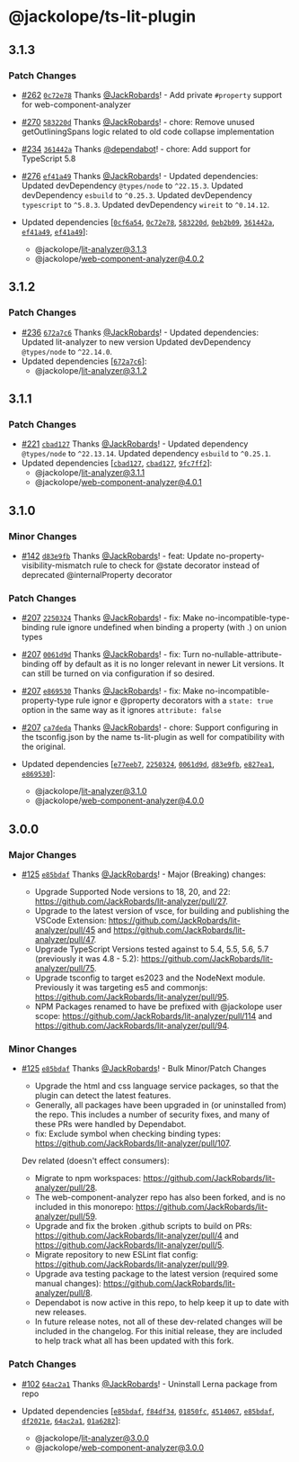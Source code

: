 # @jackolope/ts-lit-plugin

## 3.1.3

### Patch Changes

- [#262](https://github.com/JackRobards/lit-analyzer/pull/262) [`0c72e78`](https://github.com/JackRobards/lit-analyzer/commit/0c72e78abcfdc249f7c34e26164a5a8dbe92e5a9) Thanks [@JackRobards](https://github.com/JackRobards)! - Add private `#property` support for web-component-analyzer

- [#270](https://github.com/JackRobards/lit-analyzer/pull/270) [`583220d`](https://github.com/JackRobards/lit-analyzer/commit/583220d89c38b9a8f7496f05034763acaaa5cb03) Thanks [@JackRobards](https://github.com/JackRobards)! - chore: Remove unused getOutliningSpans logic related to old code collapse implementation

- [#234](https://github.com/JackRobards/lit-analyzer/pull/234) [`361442a`](https://github.com/JackRobards/lit-analyzer/commit/361442aa78a0a616b3ead06f67dba7fc42f01931) Thanks [@dependabot](https://github.com/apps/dependabot)! - chore: Add support for TypeScript 5.8

- [#276](https://github.com/JackRobards/lit-analyzer/pull/276) [`ef41a49`](https://github.com/JackRobards/lit-analyzer/commit/ef41a490eea17c9e084f6e32ad7242eb2681c275) Thanks [@JackRobards](https://github.com/JackRobards)! - Updated dependencies:
  Updated devDependency `@types/node` to `^22.15.3`.
  Updated devDependency `esbuild` to `^0.25.3`.
  Updated devDependency `typescript` to `^5.8.3`.
  Updated devDependency `wireit` to `^0.14.12`.
- Updated dependencies [[`0cf6a54`](https://github.com/JackRobards/lit-analyzer/commit/0cf6a54d7bd40b57e7b869048f7a44133f2cd35e), [`0c72e78`](https://github.com/JackRobards/lit-analyzer/commit/0c72e78abcfdc249f7c34e26164a5a8dbe92e5a9), [`583220d`](https://github.com/JackRobards/lit-analyzer/commit/583220d89c38b9a8f7496f05034763acaaa5cb03), [`0eb2b09`](https://github.com/JackRobards/lit-analyzer/commit/0eb2b096fc3578713ec6d4e939ed148da744403e), [`361442a`](https://github.com/JackRobards/lit-analyzer/commit/361442aa78a0a616b3ead06f67dba7fc42f01931), [`ef41a49`](https://github.com/JackRobards/lit-analyzer/commit/ef41a490eea17c9e084f6e32ad7242eb2681c275), [`ef41a49`](https://github.com/JackRobards/lit-analyzer/commit/ef41a490eea17c9e084f6e32ad7242eb2681c275)]:
  - @jackolope/lit-analyzer@3.1.3
  - @jackolope/web-component-analyzer@4.0.2

## 3.1.2

### Patch Changes

- [#236](https://github.com/JackRobards/lit-analyzer/pull/236) [`672a7c6`](https://github.com/JackRobards/lit-analyzer/commit/672a7c6aa9b449044cdbb384923219518bc24107) Thanks [@JackRobards](https://github.com/JackRobards)! - Updated dependencies:
  Updated lit-analyzer to new version
  Updated devDependency `@types/node` to `^22.14.0`.
- Updated dependencies [[`672a7c6`](https://github.com/JackRobards/lit-analyzer/commit/672a7c6aa9b449044cdbb384923219518bc24107)]:
  - @jackolope/lit-analyzer@3.1.2

## 3.1.1

### Patch Changes

- [#221](https://github.com/JackRobards/lit-analyzer/pull/221) [`cbad127`](https://github.com/JackRobards/lit-analyzer/commit/cbad1272bc0a77bd9e1c208eed872c843cce0b13) Thanks [@JackRobards](https://github.com/JackRobards)! - Updated dependency `@types/node` to `^22.13.14`.
  Updated dependency `esbuild` to `^0.25.1`.
- Updated dependencies [[`cbad127`](https://github.com/JackRobards/lit-analyzer/commit/cbad1272bc0a77bd9e1c208eed872c843cce0b13), [`cbad127`](https://github.com/JackRobards/lit-analyzer/commit/cbad1272bc0a77bd9e1c208eed872c843cce0b13), [`9fc7ff2`](https://github.com/JackRobards/lit-analyzer/commit/9fc7ff21d354df4d1f84ea325b5b63eb00e7e6de)]:
  - @jackolope/lit-analyzer@3.1.1
  - @jackolope/web-component-analyzer@4.0.1

## 3.1.0

### Minor Changes

- [#142](https://github.com/JackRobards/lit-analyzer/pull/142) [`d83e9fb`](https://github.com/JackRobards/lit-analyzer/commit/d83e9fb20d5285a8df21e5246a2e48b365b75bff) Thanks [@JackRobards](https://github.com/JackRobards)! - feat: Update no-property-visibility-mismatch rule to check for @state decorator instead of deprecated @internalProperty decorator

### Patch Changes

- [#207](https://github.com/JackRobards/lit-analyzer/pull/207) [`2250324`](https://github.com/JackRobards/lit-analyzer/commit/225032460b92f3f7652061fa7ea275231e69943c) Thanks [@JackRobards](https://github.com/JackRobards)! - fix: Make no-incompatible-type-binding rule ignore undefined when binding a property (with .) on union types

- [#207](https://github.com/JackRobards/lit-analyzer/pull/207) [`0061d9d`](https://github.com/JackRobards/lit-analyzer/commit/0061d9db945ff7310d6ec7c70cf2b4f7d46a3c1d) Thanks [@JackRobards](https://github.com/JackRobards)! - fix: Turn no-nullable-attribute-binding off by default as it is no longer relevant in newer Lit versions. It can still be turned on via configuration if so desired.

- [#207](https://github.com/JackRobards/lit-analyzer/pull/207) [`e869530`](https://github.com/JackRobards/lit-analyzer/commit/e869530d7b868a293f76ba8363f9a25f48475c06) Thanks [@JackRobards](https://github.com/JackRobards)! - fix: Make no-incompatible-property-type rule ignor e @property decorators with a `state: true` option in the same way as it ignores `attribute: false`

- [#207](https://github.com/JackRobards/lit-analyzer/pull/207) [`ca7deda`](https://github.com/JackRobards/lit-analyzer/commit/ca7deda7cfb6d422f2e4e75324e6e34c0229a787) Thanks [@JackRobards](https://github.com/JackRobards)! - chore: Support configuring in the tsconfig.json by the name ts-lit-plugin as well for compatibility with the original.

- Updated dependencies [[`e77eeb7`](https://github.com/JackRobards/lit-analyzer/commit/e77eeb79f78380671a1e6171d2d84d6d4e677512), [`2250324`](https://github.com/JackRobards/lit-analyzer/commit/225032460b92f3f7652061fa7ea275231e69943c), [`0061d9d`](https://github.com/JackRobards/lit-analyzer/commit/0061d9db945ff7310d6ec7c70cf2b4f7d46a3c1d), [`d83e9fb`](https://github.com/JackRobards/lit-analyzer/commit/d83e9fb20d5285a8df21e5246a2e48b365b75bff), [`e827ea1`](https://github.com/JackRobards/lit-analyzer/commit/e827ea1cbb36ce518b87033a08b9f7d2efac8f7a), [`e869530`](https://github.com/JackRobards/lit-analyzer/commit/e869530d7b868a293f76ba8363f9a25f48475c06)]:
  - @jackolope/lit-analyzer@3.1.0
  - @jackolope/web-component-analyzer@4.0.0

## 3.0.0

### Major Changes

- [#125](https://github.com/JackRobards/lit-analyzer/pull/125) [`e85bdaf`](https://github.com/JackRobards/lit-analyzer/commit/e85bdafe871bcac2d4a89da64fc2c1d4b8b78bd9) Thanks [@JackRobards](https://github.com/JackRobards)! - Major (Breaking) changes:

  - Upgrade Supported Node versions to 18, 20, and 22: https://github.com/JackRobards/lit-analyzer/pull/27.
  - Upgrade to the latest version of vsce, for building and publishing the VSCode Extension: https://github.com/JackRobards/lit-analyzer/pull/45 and https://github.com/JackRobards/lit-analyzer/pull/47.
  - Upgrade TypeScript Versions tested against to 5.4, 5.5, 5.6, 5.7 (previously it was 4.8 - 5.2): https://github.com/JackRobards/lit-analyzer/pull/75.
  - Upgrade tsconfig to target es2023 and the NodeNext module. Previously it was targeting es5 and commonjs: https://github.com/JackRobards/lit-analyzer/pull/95.
  - NPM Packages renamed to have be prefixed with @jackolope user scope: https://github.com/JackRobards/lit-analyzer/pull/114 and https://github.com/JackRobards/lit-analyzer/pull/94.

### Minor Changes

- [#125](https://github.com/JackRobards/lit-analyzer/pull/125) [`e85bdaf`](https://github.com/JackRobards/lit-analyzer/commit/e85bdafe871bcac2d4a89da64fc2c1d4b8b78bd9) Thanks [@JackRobards](https://github.com/JackRobards)! - Bulk Minor/Patch Changes

  - Upgrade the html and css language service packages, so that the plugin can detect the latest features.
  - Generally, all packages have been upgraded in (or uninstalled from) the repo. This includes a number of security fixes, and many of these PRs were handled by Dependabot.
  - fix: Exclude symbol when checking binding types: https://github.com/JackRobards/lit-analyzer/pull/107.

  Dev related (doesn't effect consumers):

  - Migrate to npm workspaces: https://github.com/JackRobards/lit-analyzer/pull/28.
  - The web-component-analyzer repo has also been forked, and is no included in this monorepo: https://github.com/JackRobards/lit-analyzer/pull/59.
  - Upgrade and fix the broken .github scripts to build on PRs: https://github.com/JackRobards/lit-analyzer/pull/4 and https://github.com/JackRobards/lit-analyzer/pull/5.
  - Migrate repository to new ESLint flat config: https://github.com/JackRobards/lit-analyzer/pull/99.
  - Upgrade ava testing package to the latest version (required some manual changes): https://github.com/JackRobards/lit-analyzer/pull/8.
  - Dependabot is now active in this repo, to help keep it up to date with new releases.
  - In future release notes, not all of these dev-related changes will be included in the changelog. For this initial release, they are included to help track what all has been updated with this fork.

### Patch Changes

- [#102](https://github.com/JackRobards/lit-analyzer/pull/102) [`64ac2a1`](https://github.com/JackRobards/lit-analyzer/commit/64ac2a1a4cb81edb46833b8e60e6624a136e7074) Thanks [@JackRobards](https://github.com/JackRobards)! - Uninstall Lerna package from repo

- Updated dependencies [[`e85bdaf`](https://github.com/JackRobards/lit-analyzer/commit/e85bdafe871bcac2d4a89da64fc2c1d4b8b78bd9), [`f84df34`](https://github.com/JackRobards/lit-analyzer/commit/f84df34e9da2a17565a30b1984fa3a546ff1b92f), [`01850fc`](https://github.com/JackRobards/lit-analyzer/commit/01850fc4af0b6ab2a1ded0e5468fdb7138f50991), [`4514067`](https://github.com/JackRobards/lit-analyzer/commit/4514067e6e7b959c479692aa97b24692bd313a24), [`e85bdaf`](https://github.com/JackRobards/lit-analyzer/commit/e85bdafe871bcac2d4a89da64fc2c1d4b8b78bd9), [`df2021e`](https://github.com/JackRobards/lit-analyzer/commit/df2021e19af5ff815ddcba3f6a324d05a67217b8), [`64ac2a1`](https://github.com/JackRobards/lit-analyzer/commit/64ac2a1a4cb81edb46833b8e60e6624a136e7074), [`01a6282`](https://github.com/JackRobards/lit-analyzer/commit/01a6282a797681a0146c7950f3d85113c80717d0)]:
  - @jackolope/lit-analyzer@3.0.0
  - @jackolope/web-component-analyzer@3.0.0
